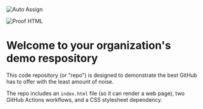 ![Auto Assign](https://github.com/TheLoonies/demo-repository/actions/workflows/auto-assign.yml/badge.svg)

![Proof HTML](https://github.com/TheLoonies/demo-repository/actions/workflows/proof-html.yml/badge.svg)

# Welcome to your organization's demo respository
This code repository (or "repo") is designed to demonstrate the best GitHub has to offer with the least amount of noise.

The repo includes an `index.html` file (so it can render a web page), two GitHub Actions workflows, and a CSS stylesheet dependency.
